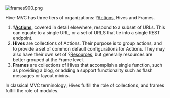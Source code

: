![frames900.png](/blog_image/frames700.png)

Hive-MVC has three tiers of organizations: ?[Actions](actions), Hives and Frames. 

1. **?[Actions](actions)**, covered in detail elsewhere, respond to a subset of URLs. This can equate to a single URL, or a set of URLS that tie into a single REST endpoint. 
2. **Hives** are collections of Actions. Their purpose is to group actions, and to provide a set of common default configurations for Actions. They may also have their own set of ?[Resources](resources), but generally resources are better grouped at the Frame level.
3. **Frames** are collections of Hives that accomplish a single function, such as  providing a blog, or adding a support functionality such as flash messages or layout mixins. 

In classical MVC terminology, Hives fulfill the role of collections, and frames fulfill the role of modules.